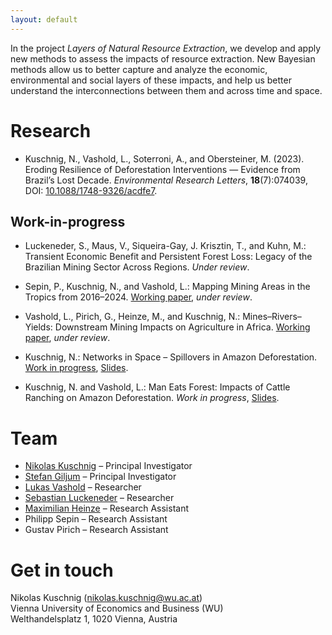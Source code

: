 ```yaml
---
layout: default
---
```


In the project *Layers of Natural Resource Extraction*, we develop and apply new methods to assess the impacts of resource extraction. New Bayesian methods allow us to better capture and analyze the economic, environmental and social layers of these impacts, and help us better understand the interconnections between them and across time and space.

# Research 

- Kuschnig, N., Vashold, L., Soterroni, A., and Obersteiner, M. (2023). Eroding Resilience of Deforestation Interventions — Evidence from Brazil’s Lost Decade. *Environmental Research Letters*, <b>18</b>(7):074039, DOI: [10.1088/1748-9326/acdfe7](https://doi.org/10.1088/1748-9326/acdfe7).

## Work-in-progress

- Luckeneder, S., Maus, V., Siqueira-Gay, J. Krisztin, T., and Kuhn, M.: Transient Economic Benefit and Persistent Forest Loss: Legacy of the Brazilian Mining Sector Across Regions. *Under review*.

- Sepin, P., Kuschnig, N., and Vashold, L.: Mapping Mining Areas in the Tropics from 2016–2024. [Working paper](https://www.kuschnig.eu/files/wp_mapping-mines_wip.pdf), *under review*.

- Vashold, L., Pirich, G., Heinze, M., and Kuschnig, N.: Mines–Rivers–Yields: Downstream Mining Impacts on Agriculture in Africa. [Working paper](https://www.kuschnig.eu/files/wp_mine-basins_wip.pdf), *under review*.

- Kuschnig, N.: Networks in Space – Spillovers in Amazon Deforestation. [Work in progress](https://kuschnig.eu/files/wp_networks-in-space_wip.pdf), [Slides](https://kuschnig.eu/files/pres_networks-in-space_iaae-2024-06.pdf).
    
- Kuschnig, N. and Vashold, L.: Man Eats Forest: Impacts of Cattle Ranching on Amazon Deforestation. *Work in progress*, [Slides](https://kuschnig.eu/files/pres_deforestation-cattle_eaere-2024-07.pdf).

# Team

- [Nikolas Kuschnig](https://kuschnig.eu) – Principal Investigator
- [Stefan Giljum](https://www.wu.ac.at/ecolecon/institute/team/sgiljum/) – Principal Investigator
- [Lukas Vashold](https://www.vashold.eu/) – Researcher
- [Sebastian Luckeneder](https://sluckeneder.github.io/) – Researcher
- [Maximilian Heinze](https://maxmheinze.github.io/) – Research Assistant
- Philipp Sepin – Research Assistant
- Gustav Pirich – Research Assistant

# Get in touch

Nikolas Kuschnig (<nikolas.kuschnig@wu.ac.at>) <br>
Vienna University of Economics and Business (WU) <br>
Welthandelsplatz 1, 1020 Vienna, Austria
